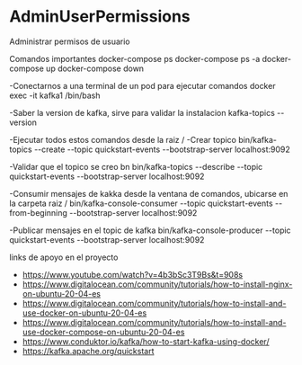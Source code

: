 # AdminUserPermissions
Administrar permisos de usuario


Comandos importantes
docker-compose ps
docker-compose ps -a
docker-compose up
docker-compose down

-Conectarnos a una terminal de un pod para ejecutar comandos
docker exec -it kafka1 /bin/bash

-Saber la version de kafka, sirve para validar la instalacion
kafka-topics --version

-Ejecutar todos estos comandos desde la raiz /
-Crear topico
bin/kafka-topics --create --topic quickstart-events --bootstrap-server localhost:9092

-Validar que el topico se creo bn
bin/kafka-topics --describe --topic quickstart-events --bootstrap-server localhost:9092

-Consumir mensajes de kakka desde la ventana de comandos, ubicarse en la carpeta raiz /
bin/kafka-console-consumer --topic quickstart-events --from-beginning --bootstrap-server localhost:9092

-Publicar mensajes en el topic de kafka
bin/kafka-console-producer --topic quickstart-events --bootstrap-server localhost:9092



links de apoyo en el proyecto
- https://www.youtube.com/watch?v=4b3bSc3T9Bs&t=908s
- https://www.digitalocean.com/community/tutorials/how-to-install-nginx-on-ubuntu-20-04-es
- https://www.digitalocean.com/community/tutorials/how-to-install-and-use-docker-on-ubuntu-20-04-es
- https://www.digitalocean.com/community/tutorials/how-to-install-and-use-docker-compose-on-ubuntu-20-04-es
- https://www.conduktor.io/kafka/how-to-start-kafka-using-docker/
- https://kafka.apache.org/quickstart
